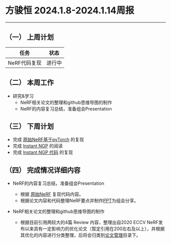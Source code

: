 # 方骏恒 2024.1.8-2024.1.14周报
--- 

## （一） 上周计划

| 任务 | 状态 |
| :----: | :----: |
| NeRF代码复现 | 进行中 |

## （二） 本周工作
* 研究&学习
  - NeRF相关论文的整理和github思维导图的制作
  - NeRF的内容复习总结，准备组会Presentation


## （三） 下周计划
* 完成 [原始NeRF基于pyTorch](<https://github.com/yenchenlin/nerf-pytorch>) 的复现
* 完成 [Instant NGP](<https://arxiv.org/abs/2201.05989>) 的阅读
* 完成 [Instant NGP 代码](<https://github.com/NVlabs/instant-ngp>) 的复现

## （四） 完成情况详细内容
* NeRF的内容复习总结，准备组会Presentation
  - 根据 [原始NeRF](https://github.com/bmild/nerf) 复现代码内容。
  - 根据论文内容和代码整理NeRF要点并制作[PPT](https://github.com/leonsylarfang/DL_StudyNote/blob/main/Weekly%20Report/files/NeRF%E5%8E%9F%E7%90%86.pptx)为组会分享。

* NeRF相关论文的整理和github思维导图的制作
  - 根据目前引用两较大的4篇 Review 内容，整理出自2020 ECCV NeRF发布以来具有一定影响力的优化论文（暂定引用在200左右及以上），并根据其优化的内容进行分类整理，后将会归类到[论文管理](https://github.com/WizardZZH/AiXM-private/tree/main/论文管理)目录下。




